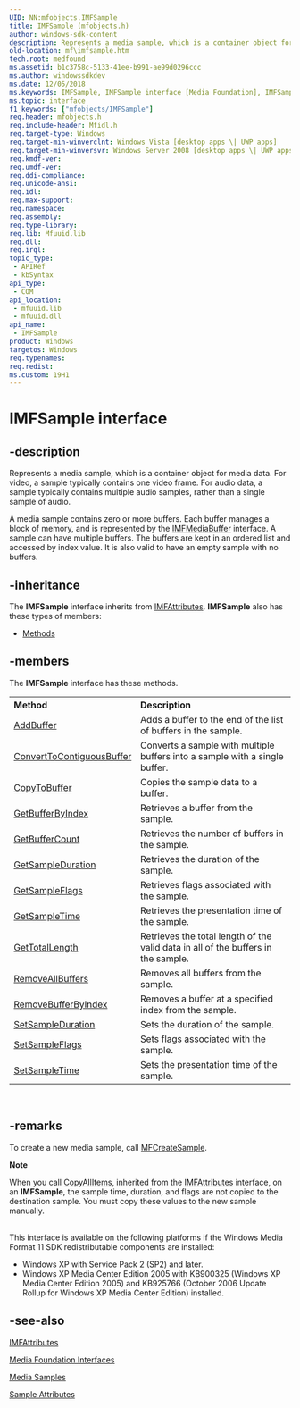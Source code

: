 ```yaml
---
UID: NN:mfobjects.IMFSample
title: IMFSample (mfobjects.h)
author: windows-sdk-content
description: Represents a media sample, which is a container object for media data.
old-location: mf\imfsample.htm
tech.root: medfound
ms.assetid: b1c3758c-5133-41ee-b991-ae99d0296ccc
ms.author: windowssdkdev
ms.date: 12/05/2018
ms.keywords: IMFSample, IMFSample interface [Media Foundation], IMFSample interface [Media Foundation],described, b1c3758c-5133-41ee-b991-ae99d0296ccc, mf.imfsample, mfobjects/IMFSample
ms.topic: interface
f1_keywords: ["mfobjects/IMFSample"]
req.header: mfobjects.h
req.include-header: Mfidl.h
req.target-type: Windows
req.target-min-winverclnt: Windows Vista [desktop apps \| UWP apps]
req.target-min-winversvr: Windows Server 2008 [desktop apps \| UWP apps]
req.kmdf-ver: 
req.umdf-ver: 
req.ddi-compliance: 
req.unicode-ansi: 
req.idl: 
req.max-support: 
req.namespace: 
req.assembly: 
req.type-library: 
req.lib: Mfuuid.lib
req.dll: 
req.irql: 
topic_type:
 - APIRef
 - kbSyntax
api_type:
 - COM
api_location:
 - mfuuid.lib
 - mfuuid.dll
api_name:
 - IMFSample
product: Windows
targetos: Windows
req.typenames: 
req.redist: 
ms.custom: 19H1
---
```


# IMFSample interface


## -description


Represents a media sample, which is a container object for media data. For video, a sample typically contains one video frame. For audio data, a sample typically contains multiple audio samples, rather than a single sample of audio.

A media sample contains zero or more buffers. Each buffer manages a block of memory, and is represented by the <a href="https://docs.microsoft.com/windows/desktop/api/mfobjects/nn-mfobjects-imfmediabuffer">IMFMediaBuffer</a> interface. A sample can have multiple buffers. The buffers are kept in an ordered list and accessed by index value. It is also valid to have an empty sample with no buffers.


## -inheritance

The <b xmlns:loc="http://microsoft.com/wdcml/l10n">IMFSample</b> interface inherits from <a href="https://docs.microsoft.com/windows/desktop/api/mfobjects/nn-mfobjects-imfattributes">IMFAttributes</a>. <b>IMFSample</b> also has these types of members:
<ul>
<li><a href="https://docs.microsoft.com/">Methods</a></li>
</ul>

## -members

The <b>IMFSample</b> interface has these methods.
<table class="members" id="memberListMethods">
<tr>
<th align="left" width="37%">Method</th>
<th align="left" width="63%">Description</th>
</tr>
<tr data="declared;">
<td align="left" width="37%">
<a href="https://docs.microsoft.com/windows/desktop/api/mfobjects/nf-mfobjects-imfsample-addbuffer">AddBuffer</a>
</td>
<td align="left" width="63%">
Adds a buffer to the end of the list of buffers in the sample.

</td>
</tr>
<tr data="declared;">
<td align="left" width="37%">
<a href="https://docs.microsoft.com/windows/desktop/api/mfobjects/nf-mfobjects-imfsample-converttocontiguousbuffer">ConvertToContiguousBuffer</a>
</td>
<td align="left" width="63%">
Converts a sample with multiple buffers into a sample with a single buffer.

</td>
</tr>
<tr data="declared;">
<td align="left" width="37%">
<a href="https://docs.microsoft.com/windows/desktop/api/mfobjects/nf-mfobjects-imfsample-copytobuffer">CopyToBuffer</a>
</td>
<td align="left" width="63%">
Copies the sample data to a buffer.

</td>
</tr>
<tr data="declared;">
<td align="left" width="37%">
<a href="https://docs.microsoft.com/windows/desktop/api/mfobjects/nf-mfobjects-imfsample-getbufferbyindex">GetBufferByIndex</a>
</td>
<td align="left" width="63%">
Retrieves a buffer from the sample.

</td>
</tr>
<tr data="declared;">
<td align="left" width="37%">
<a href="https://docs.microsoft.com/windows/desktop/api/mfobjects/nf-mfobjects-imfsample-getbuffercount">GetBufferCount</a>
</td>
<td align="left" width="63%">
Retrieves the number of buffers in the sample.

</td>
</tr>
<tr data="declared;">
<td align="left" width="37%">
<a href="https://docs.microsoft.com/windows/desktop/api/mfobjects/nf-mfobjects-imfsample-getsampleduration">GetSampleDuration</a>
</td>
<td align="left" width="63%">
Retrieves the duration of the sample.

</td>
</tr>
<tr data="declared;">
<td align="left" width="37%">
<a href="https://docs.microsoft.com/windows/desktop/api/mfobjects/nf-mfobjects-imfsample-getsampleflags">GetSampleFlags</a>
</td>
<td align="left" width="63%">
Retrieves flags associated with the sample.

</td>
</tr>
<tr data="declared;">
<td align="left" width="37%">
<a href="https://docs.microsoft.com/windows/desktop/api/mfobjects/nf-mfobjects-imfsample-getsampletime">GetSampleTime</a>
</td>
<td align="left" width="63%">
Retrieves the presentation time of the sample.

</td>
</tr>
<tr data="declared;">
<td align="left" width="37%">
<a href="https://docs.microsoft.com/windows/desktop/api/mfobjects/nf-mfobjects-imfsample-gettotallength">GetTotalLength</a>
</td>
<td align="left" width="63%">
Retrieves the total length of the valid data in all of the buffers in the sample.

</td>
</tr>
<tr data="declared;">
<td align="left" width="37%">
<a href="https://docs.microsoft.com/windows/desktop/api/mfobjects/nf-mfobjects-imfsample-removeallbuffers">RemoveAllBuffers</a>
</td>
<td align="left" width="63%">
Removes all buffers from the sample.

</td>
</tr>
<tr data="declared;">
<td align="left" width="37%">
<a href="https://docs.microsoft.com/windows/desktop/api/mfobjects/nf-mfobjects-imfsample-removebufferbyindex">RemoveBufferByIndex</a>
</td>
<td align="left" width="63%">
Removes a buffer at a specified index from the sample.

</td>
</tr>
<tr data="declared;">
<td align="left" width="37%">
<a href="https://docs.microsoft.com/windows/desktop/api/mfobjects/nf-mfobjects-imfsample-setsampleduration">SetSampleDuration</a>
</td>
<td align="left" width="63%">
Sets the duration of the sample.

</td>
</tr>
<tr data="declared;">
<td align="left" width="37%">
<a href="https://docs.microsoft.com/windows/desktop/api/mfobjects/nf-mfobjects-imfsample-setsampleflags">SetSampleFlags</a>
</td>
<td align="left" width="63%">
Sets flags associated with the sample.

</td>
</tr>
<tr data="declared;">
<td align="left" width="37%">
<a href="https://docs.microsoft.com/windows/desktop/api/mfobjects/nf-mfobjects-imfsample-setsampletime">SetSampleTime</a>
</td>
<td align="left" width="63%">
Sets the presentation time of the sample.

</td>
</tr>
</table> 


## -remarks



To create a new media sample, call <a href="https://docs.microsoft.com/windows/desktop/api/mfapi/nf-mfapi-mfcreatesample">MFCreateSample</a>.

<div class="alert"><b>Note</b>  <p class="note">When you call <a href="https://docs.microsoft.com/windows/desktop/api/mfobjects/nf-mfobjects-imfattributes-copyallitems">CopyAllItems</a>, inherited from the <a href="https://docs.microsoft.com/windows/desktop/api/mfobjects/nn-mfobjects-imfattributes">IMFAttributes</a> interface, on an <b>IMFSample</b>, the sample time, duration, and flags are not copied to the destination sample. You must copy these values to the new sample manually.

</div>
<div> </div>
This interface is available on the following platforms if the Windows Media Format 11 SDK redistributable components are installed:

<ul>
<li>Windows XP with Service Pack 2 (SP2) and later.</li>
<li>Windows XP Media Center Edition 2005 with KB900325 (Windows XP Media Center Edition 2005) and KB925766 (October 2006 Update Rollup for Windows XP Media Center Edition) installed.</li>
</ul>



## -see-also




<a href="https://docs.microsoft.com/windows/desktop/api/mfobjects/nn-mfobjects-imfattributes">IMFAttributes</a>



<a href="https://docs.microsoft.com/windows/desktop/medfound/media-foundation-interfaces">Media Foundation Interfaces</a>



<a href="https://docs.microsoft.com/windows/desktop/medfound/media-samples">Media Samples</a>



<a href="https://docs.microsoft.com/windows/desktop/medfound/sample-attributes">Sample Attributes</a>
 

 


